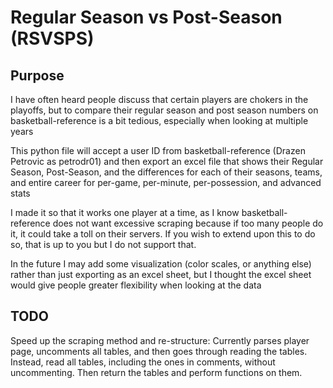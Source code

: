# Regular Season vs Post-Season (RSVSPS)

## Purpose

I have often heard people discuss that certain players are chokers in the playoffs, but to compare their regular season and post season numbers on basketball-reference is a bit tedious, especially when looking at multiple years

This python file will accept a user ID from basketball-reference (Drazen Petrovic as petrodr01) and then export an excel file that shows their Regular Season, Post-Season, and the differences for each of their seasons, teams, and entire career for per-game, per-minute, per-possession, and advanced stats

I made it so that it works one player at a time, as I know basketball-reference does not want excessive scraping because if too many people do it, it could take a toll on their servers. If you wish to extend upon this to do so, that is up to you but I do not support that. 

In the future I may add some visualization (color scales, or anything else) rather than just exporting as an excel sheet, but I thought the excel sheet would give people greater flexibility when looking at the data

## TODO

Speed up the scraping method and re-structure:
Currently parses player page, uncomments all tables, and then goes through reading the tables.
Instead, read all tables, including the ones in comments, without uncommenting. Then return the tables and perform functions on them.
